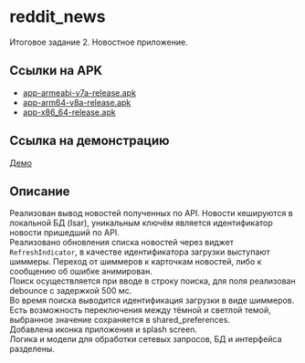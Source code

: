 # reddit_news

Итоговое задание 2. Новостное приложение.

## Ссылки на APK

- [app-armeabi-v7a-release.apk](https://disk.yandex.ru/d/CpsV04OImMkTaA)
- [app-arm64-v8a-release.apk](https://disk.yandex.ru/d/RqPdfBew_er4_g)
- [app-x86_64-release.apk](https://disk.yandex.ru/d/S4OzcsagFMplow)

## Ссылка на демонстрацию

[Демо](https://disk.yandex.ru/i/v3aNavsJKK0Cqw)


## Описание

Реализован вывод новостей полученных по API. Новости кешируются в локальной БД (Isar), уникальным ключём является идентификатор новости пришедший по API.<br>
Реализовано обновления списка новостей через виджет `RefreshIndicator`, в качестве идентификатора загрузки выступают шиммеры. Переход от шиммеров к карточкам новостей, либо к сообщению об ошибке анимирован.<br>
Поиск осуществляется при вводе в строку поиска, для поля реализован debounce с задержкой 500 мс.<br>
Во время поиска выводится идентификация загрузки в виде шиммеров.<br>
Есть возможность переключения между тёмной и светлой темой, выбранное значение сохраняется в shared_preferences.<br>
Добавлена иконка приложения и splash screen.<br>
Логика и модели для обработки сетевых запросов, БД и интерфейса разделены.<br>